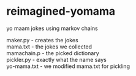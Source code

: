 # reimagined-yomama
yo maam jokes using markov chains

maker.py - creates the jokes  
mama.txt - the jokes we collected  
mamachain.p - the picked dictionary  
pickler.py - exactly what the name says  
yo-mama.txt - we modified mama.txt for pickling  
